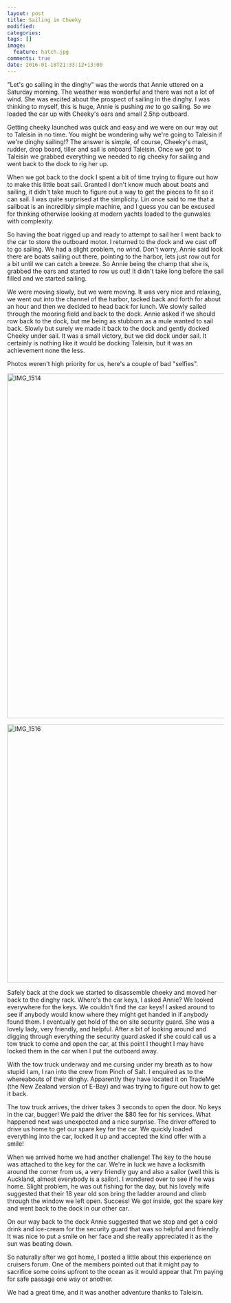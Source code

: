 ```yaml
---
layout: post
title: Sailing in Cheeky
modified:
categories: 
tags: []
image: 
  feature: hatch.jpg
comments: true
date: 2016-01-18T21:33:12+13:00
---
```


"Let's go sailing in the dinghy" was  the words that Annie uttered on a Saturday
morning. The  weather was wonderful  and there  was not a  lot of wind.  She was
excited about the prospect  of sailing in the dinghy. I  was thinking to myself,
this is huge, Annie is pushing *me* to  go sailing. So we loaded the car up with
Cheeky's oars and small 2.5hp outboard.

Getting  cheeky launched  was quick  and easy  and  we were  on our  way out  to
Taleisin in no time. You might be wondering why we're going to Taleisin if we're
dinghy sailing!?  The answer is simple,  of course, Cheeky's mast,  rudder, drop
board, tiller and sail  is onboard Taleisin. Once we got  to Taleisin we grabbed
everything we needed to rig cheeky for sailing  and went back to the dock to rig
her up.
<!--more-->

When we got back to  the dock I spent a bit of time trying  to figure out how to
make this little boat  sail. Granted I don't know much  about boats and sailing,
it didn't take much to figure out a way to get the pieces to fit so it can sail.
I was quite surprised at the simplicity. Lin  once said to me that a sailboat is
an  incredibly simple  machine, and  I  guess you  can be  excused for  thinking
otherwise looking at modern yachts loaded to the gunwales with complexity.

So having the boat rigged up and ready to attempt to sail her I went back to the
car to store  the outboard motor. I returned  to the dock and we cast  off to go
sailing. We had  a slight problem, no  wind. Don't worry, Annie  said look there
are boats sailing out there, pointing to the harbor, lets just row out for a bit
until we can catch  a breeze. So Annie being the champ that  she is, grabbed the
oars and started to  row us out! It didn't take long before  the sail filled and
we started sailing.

We were  moving slowly, but we  were moving. It  was very nice and  relaxing, we
went out into the channel of the harbor, tacked back and forth for about an hour
and then we decided to head back for lunch. We slowly sailed through the mooring
field and back to  the dock. Annie asked if we should row  back to the dock, but
me being as stubborn as a mule wanted to sail back. Slowly but surely we made it
back to the  dock and gently docked  Cheeky under sail. It was  a small victory,
but we  did dock under sail.  It certainly is  nothing like it would  be docking
Taleisin, but it was an achievement none the less.

Photos weren't high priority for us, here's a couple of bad "selfies".

<a data-flickr-embed="true"  href="https://www.flickr.com/photos/sdki/23864001004/in/dateposted-public/" title="IMG_1514"><img src="https://farm2.staticflickr.com/1489/23864001004_e58fabac29_c.jpg" width="600" height="800" alt="IMG_1514"></a><script async src="//embedr.flickr.com/assets/client-code.js" charset="utf-8"></script>

<a data-flickr-embed="true"  href="https://www.flickr.com/photos/sdki/24196634050/in/dateposted-public/" title="IMG_1516"><img src="https://farm2.staticflickr.com/1444/24196634050_998d234e74_c.jpg" width="800" height="600" alt="IMG_1516"></a><script async src="//embedr.flickr.com/assets/client-code.js" charset="utf-8"></script>

Safely back at the  dock we started to disassemble cheeky and  moved her back to
the dinghy rack. Where's  the car keys, I asked Annie?  We looked everywhere for
the keys. We couldn't find the car keys!  I asked around to see if anybody would
know where they might get handed in if anybody found them. I eventually get hold
of  the on  site security  guard.  She was  a  lovely lady,  very friendly,  and
helpful.  After a  bit  of looking  around and  digging  through everything  the
security guard asked if she could call us  a tow truck to come and open the car,
at  this point  I thought  I may  have locked  them in  the car  when I  put the
outboard away.

With the tow  truck underway and me cursing  under my breath as to  how stupid I
am, I ran into the crew from Pinch  of Salt. I enquired as to the whereabouts of
their  dinghy. Apparently  they  have located  it on  TradeMe  (the New  Zealand
version of E-Bay) and was trying to figure out how to get it back.

The tow truck arrives,  the driver takes 3 seconds to open the  door. No keys in
the car, bugger! We paid the driver  the $80 fee for his services. What happened
next was unexpected and a nice surprise.  The driver offered to drive us home to
get our spare key for the car. We quickly loaded everything into the car, locked
it up and accepted the kind offer with a smile!

When we arrived home we had another challenge! The key to the house was attached
to the key for the car. We're in luck we have a locksmith around the corner from
us,  a very  friendly guy  and  also a  sailor  (well this  is Auckland,  almost
everybody is a sailor).  I wondered over to see if he  was home. Slight problem,
he was out fishing for the day, but his lovely wife suggested that their 18 year
old son  bring the  ladder around  and climb  through the  window we  left open.
Success! We got inside, got the spare key and went back to the dock in our other
car.

On our way  back to the dock Annie  suggested that we stop and get  a cold drink
and ice-cream for  the security guard that  was so helpful and  friendly. It was
nice to  put a smile on  her face and she  really appreciated it as  the sun was
beating down.

So naturally  after we  got home,  I posted  a little  about this  experience on
cruisers forum. One  of the members pointed  out that it might  pay to sacrifice
some coins  upfront to the  ocean as  it would appear  that I'm paying  for safe
passage one way or another.

We had a great time, and it was another adventure thanks to Taleisin.


